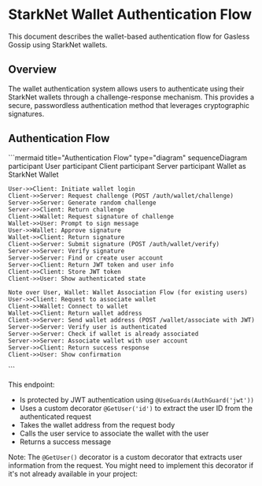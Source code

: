 # StarkNet Wallet Authentication Flow

This document describes the wallet-based authentication flow for Gasless Gossip using StarkNet wallets.

## Overview

The wallet authentication system allows users to authenticate using their StarkNet wallets through a challenge-response mechanism. This provides a secure, passwordless authentication method that leverages cryptographic signatures.

## Authentication Flow

\`\`\`mermaid title="Authentication Flow" type="diagram"
sequenceDiagram
    participant User
    participant Client
    participant Server
    participant Wallet as StarkNet Wallet
    
    User->>Client: Initiate wallet login
    Client->>Server: Request challenge (POST /auth/wallet/challenge)
    Server->>Server: Generate random challenge
    Server->>Client: Return challenge
    Client->>Wallet: Request signature of challenge
    Wallet->>User: Prompt to sign message
    User->>Wallet: Approve signature
    Wallet->>Client: Return signature
    Client->>Server: Submit signature (POST /auth/wallet/verify)
    Server->>Server: Verify signature
    Server->>Server: Find or create user account
    Server->>Client: Return JWT token and user info
    Client->>Client: Store JWT token
    Client->>User: Show authenticated state

    Note over User, Wallet: Wallet Association Flow (for existing users)
    User->>Client: Request to associate wallet
    Client->>Wallet: Connect to wallet
    Wallet->>Client: Return wallet address
    Client->>Server: Send wallet address (POST /wallet/associate with JWT)
    Server->>Server: Verify user is authenticated
    Server->>Server: Check if wallet is already associated
    Server->>Server: Associate wallet with user account
    Server->>Client: Return success response
    Client->>User: Show confirmation
\`\`\`

This endpoint:
- Is protected by JWT authentication using `@UseGuards(AuthGuard('jwt'))`
- Uses a custom decorator `@GetUser('id')` to extract the user ID from the authenticated request
- Takes the wallet address from the request body
- Calls the user service to associate the wallet with the user
- Returns a success message

Note: The `@GetUser()` decorator is a custom decorator that extracts user information from the request. You might need to implement this decorator if it's not already available in your project:



